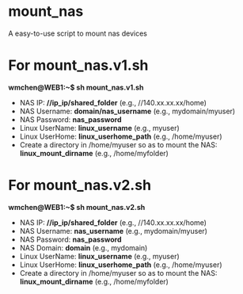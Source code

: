 # mount_nas
A easy-to-use script to mount nas devices

# For mount_nas.v1.sh
**wmchen@WEB1:~$ sh mount_nas.v1.sh**
- NAS IP: **//ip_ip/shared_folder** (e.g., //140.xx.xx.xx/home)
- NAS Username: **domain/nas_username** (e.g., mydomain/myuser)
- NAS Password: **nas_password**
- Linux UserName: **linux_username** (e.g., myuser)
- Linux UserHome: **linux_userhome_path** (e.g., /home/myuser)
- Create a directory in /home/myuser so as to mount the NAS: **linux_mount_dirname** (e.g., /home/myfolder)


# For mount_nas.v2.sh
**wmchen@WEB1:~$ sh mount_nas.v2.sh**
- NAS IP: **//ip_ip/shared_folder** (e.g., //140.xx.xx.xx/home)
- NAS Username: **nas_username** (e.g., mydomain/myuser)
- NAS Password: **nas_password**
- NAS Domain: **domain** (e.g., mydomain)
- Linux UserName: **linux_username** (e.g., myuser)
- Linux UserHome: **linux_userhome_path** (e.g., /home/myuser)
- Create a directory in /home/myuser so as to mount the NAS: **linux_mount_dirname** (e.g., /home/myfolder)
